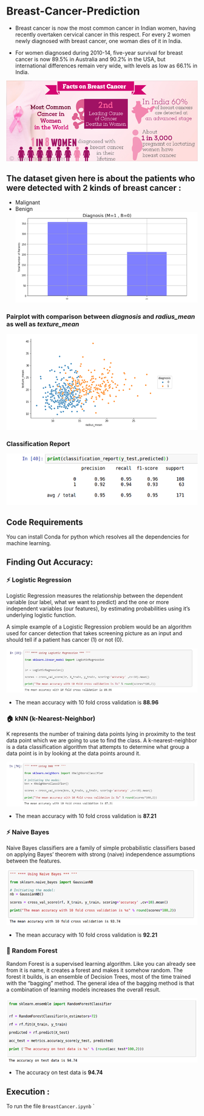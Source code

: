 # Breast-Cancer-Prediction

* Breast cancer is now the most common cancer in Indian women, having recently overtaken cervical cancer in this respect.
For every 2 women newly diagnosed with breast cancer, one woman dies of it in India.

* For women diagnosed during 2010-14, five-year survival for breast cancer is now 89.5% in Australia and 90.2% in the USA, but international differences remain very wide, with levels as low as 66.1% in India.

![](images/breastCancer.jpg)



## The dataset given here is about the patients who were detected with 2 kinds of breast cancer : 
* Malignant 
* Benign 
![](Diagnosis.png)

### Pairplot with comparison between _diagnosis_ and _radius_mean_ as well as _texture_mean_

![](images/Pairplot.png)

### Classification Report

![](images/classificationReport.png)

## Code Requirements

You can install Conda for python which resolves all the dependencies for machine learning.

## Finding Out Accuracy: 

### :zap: Logistic Regression

Logistic Regression measures the relationship between the dependent variable (our label, what we want to predict) and the one or more independent variables (our features), by estimating probabilities using it’s underlying logistic function.

A simple example of a Logistic Regression problem would be an algorithm used for cancer detection that takes screening picture as an input and should tell if a patient has cancer (1) or not (0).


![](images/LogisticRegression.JPG)

* The mean accuracy with 10 fold cross validation is **88.96**

### :house: kNN (k-Nearest-Neighbor)

K represents the number of training data points lying in proximity to the test data point which we are going to use to find the class. A k-nearest-neighbor is a data classification algorithm that attempts to determine what group a data point is in by looking at the data points around it.

![](images/kNN.JPG)

* The mean accuracy with 10 fold cross validation is **87.21**

### :zap: Naive Bayes

Naive Bayes classifiers are a family of simple probabilistic classifiers based on applying Bayes’ theorem with strong (naive) independence assumptions between the features.

![](images/naiveBayes.png)

* The mean accuracy with 10 fold cross validation is **92.21**

### :evergreen_tree: Random Forest 

Random Forest is a supervised learning algorithm. Like you can already see from it is name, it creates a forest and makes it somehow random. The forest it builds, is an ensemble of Decision Trees, most of the time trained with the “bagging” method. The general idea of the bagging method is that a combination of learning models increases the overall result.

![](images/randomForest.png)

* The accuracy on test data is **94.74**


## Execution : 
To run the file
`BreastCancer.ipynb` ` 
 
